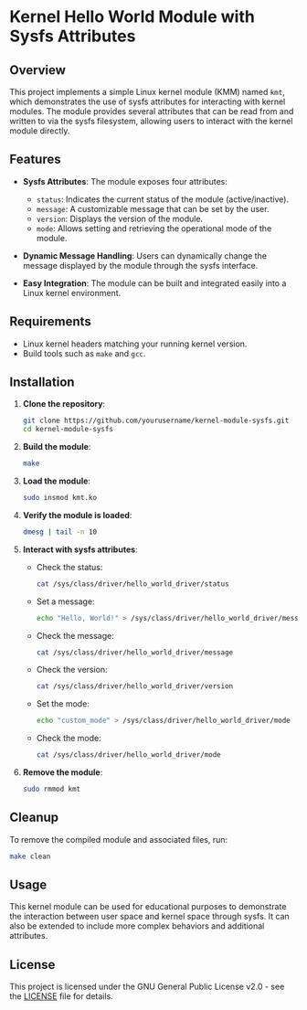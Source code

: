 # Kernel Hello World Module with Sysfs Attributes

## Overview

This project implements a simple Linux kernel module (KMM) named `kmt`, which demonstrates the use of sysfs attributes for interacting with kernel modules. The module provides several attributes that can be read from and written to via the sysfs filesystem, allowing users to interact with the kernel module directly.

## Features

- **Sysfs Attributes**: The module exposes four attributes:
  - `status`: Indicates the current status of the module (active/inactive).
  - `message`: A customizable message that can be set by the user.
  - `version`: Displays the version of the module.
  - `mode`: Allows setting and retrieving the operational mode of the module.

- **Dynamic Message Handling**: Users can dynamically change the message displayed by the module through the sysfs interface.

- **Easy Integration**: The module can be built and integrated easily into a Linux kernel environment.

## Requirements

- Linux kernel headers matching your running kernel version.
- Build tools such as `make` and `gcc`.

## Installation

1. **Clone the repository**:
   ```bash
   git clone https://github.com/yourusername/kernel-module-sysfs.git
   cd kernel-module-sysfs
   ```

2. **Build the module**:
   ```bash
   make
   ```

3. **Load the module**:
   ```bash
   sudo insmod kmt.ko
   ```

4. **Verify the module is loaded**:
   ```bash
   dmesg | tail -n 10
   ```

5. **Interact with sysfs attributes**:
   - Check the status:
     ```bash
     cat /sys/class/driver/hello_world_driver/status
     ```
   - Set a message:
     ```bash
     echo "Hello, World!" > /sys/class/driver/hello_world_driver/message
     ```
   - Check the message:
     ```bash
     cat /sys/class/driver/hello_world_driver/message
     ```
   - Check the version:
     ```bash
     cat /sys/class/driver/hello_world_driver/version
     ```
   - Set the mode:
     ```bash
     echo "custom_mode" > /sys/class/driver/hello_world_driver/mode
     ```
   - Check the mode:
     ```bash
     cat /sys/class/driver/hello_world_driver/mode
     ```

6. **Remove the module**:
   ```bash
   sudo rmmod kmt
   ```

## Cleanup

To remove the compiled module and associated files, run:
```bash
make clean
```

## Usage

This kernel module can be used for educational purposes to demonstrate the interaction between user space and kernel space through sysfs. It can also be extended to include more complex behaviors and additional attributes.


## License

This project is licensed under the GNU General Public License v2.0 - see the [LICENSE](LICENSE) file for details.


